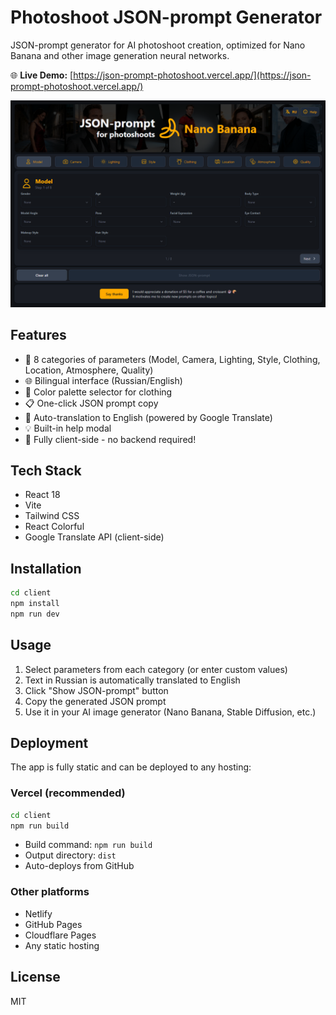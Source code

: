 # Photoshoot JSON-prompt Generator

JSON-prompt generator for AI photoshoot creation, optimized for Nano Banana and other image generation neural networks.

🌐 **Live Demo:** [https://json-prompt-photoshoot.vercel.app/](https://json-prompt-photoshoot.vercel.app/)

![Screenshot](.github/images/screenshot.png)

## Features

- 📸 8 categories of parameters (Model, Camera, Lighting, Style, Clothing, Location, Atmosphere, Quality)
- 🌐 Bilingual interface (Russian/English)
- 🎨 Color palette selector for clothing
- 📋 One-click JSON prompt copy
- 🔄 Auto-translation to English (powered by Google Translate)
- 💡 Built-in help modal
- 🚀 Fully client-side - no backend required!

## Tech Stack

- React 18
- Vite
- Tailwind CSS
- React Colorful
- Google Translate API (client-side)

## Installation

```bash
cd client
npm install
npm run dev
```

## Usage

1. Select parameters from each category (or enter custom values)
2. Text in Russian is automatically translated to English
3. Click "Show JSON-prompt" button
4. Copy the generated JSON prompt
5. Use it in your AI image generator (Nano Banana, Stable Diffusion, etc.)

## Deployment

The app is fully static and can be deployed to any hosting:

### Vercel (recommended)
```bash
cd client
npm run build
```
- Build command: `npm run build`
- Output directory: `dist`
- Auto-deploys from GitHub

### Other platforms
- Netlify
- GitHub Pages
- Cloudflare Pages
- Any static hosting

## License

MIT
